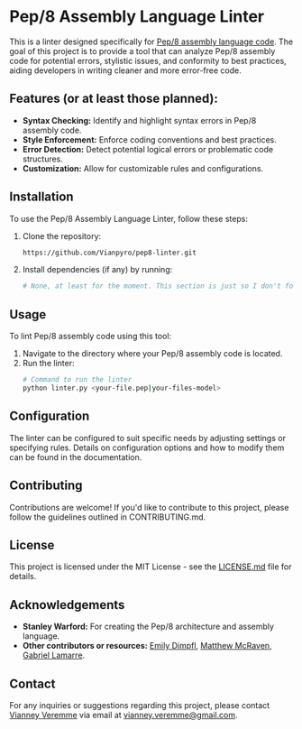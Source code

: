 # Pep/8 Assembly Language Linter

This is a linter designed specifically for [Pep/8 assembly language code](https://github.com/StanWarford/pep8/tree/master). The goal of this project is to provide a tool that can analyze Pep/8 assembly code for potential errors, stylistic issues, and conformity to best practices, aiding developers in writing cleaner and more error-free code.

## Features (or at least those planned): 

- **Syntax Checking:** Identify and highlight syntax errors in Pep/8 assembly code.
- **Style Enforcement:** Enforce coding conventions and best practices.
- **Error Detection:** Detect potential logical errors or problematic code structures.
- **Customization:** Allow for customizable rules and configurations.

## Installation

To use the Pep/8 Assembly Language Linter, follow these steps:

1. Clone the repository: 
   ```bash
   https://github.com/Vianpyro/pep8-linter.git
   ```

2. Install dependencies (if any) by running:
   ```bash
   # None, at least for the moment. This section is just so I don't forget to add them in case there are any one day.
   ```

## Usage

To lint Pep/8 assembly code using this tool:

1. Navigate to the directory where your Pep/8 assembly code is located.
2. Run the linter:
   ```bash
   # Command to run the linter
   python linter.py <your-file.pep|your-files-model>
   ```

## Configuration

The linter can be configured to suit specific needs by adjusting settings or specifying rules. Details on configuration options and how to modify them can be found in the documentation.

## Contributing

Contributions are welcome! If you'd like to contribute to this project, please follow the guidelines outlined in CONTRIBUTING.md.

## License

This project is licensed under the MIT License - see the [LICENSE.md](LICENSE.md) file for details.

## Acknowledgements

- **Stanley Warford:** For creating the Pep/8 architecture and assembly language.
- **Other contributors or resources:** [Emily Dimpfl](https://github.com/EmilyDimpfl), [Matthew McRaven](https://github.com/Matthew-McRaven), [Gabriel Lamarre](https://github.com/Lamarre2718).

## Contact

For any inquiries or suggestions regarding this project, please contact [Vianney Veremme](https://github.com/Vianpyro) via email at vianney.veremme@gmail.com.

